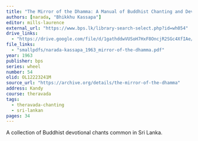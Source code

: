 ```yaml
---
title: "The Mirror of the Dhamma: A Manual of Buddhist Chanting and Devotional Texts"
authors: [narada, "Bhikkhu Kassapa"]
editor: mills-laurence
external_url: "https://www.bps.lk/library-search-select.php?id=wh054"
drive_links:
  - "https://drive.google.com/file/d/1gathddwVUSoH7HxF8OncjR2SGc4XfIAe/view?usp=drivesdk"
file_links:
  - "smallpdfs/narada-kassapa_1963_mirror-of-the-dhamma.pdf"
year: 1963
publisher: bps
series: wheel
number: 54
olid: OL12223241M
source_url: "https://archive.org/details/the-mirror-of-the-dhamma"
address: Kandy
course: theravada
tags: 
  - theravada-chanting
  - sri-lankan
pages: 34
---
```


A collection of Buddhist devotional chants common in Sri Lanka.

